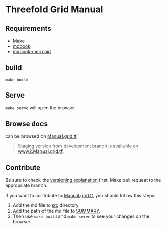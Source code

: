 # Threefold Grid Manual

## Requirements

- Make
- [mdbook](https://rust-lang.github.io/mdBook/guide/installation.html)
- [mdbook-mermaid](https://github.com/badboy/mdbook-mermaid)

## build

`make build`

## Serve

`make serve`
will open the browser  

## Browse docs

can be browsed on [Manual.grid.tf](https://manual.grid.tf/)
> Staging version from development branch is available on [www2.Manual.grid.tf](https://www2.manual.grid.tf).

## Contribute

Be sure to check the [versioning explanation](./versioning.md) first. Make pull request to the appropriate branch.

If you want to contribute to [Manual.grid.tf](https://manual.grid.tf/), you should follow this steps:

1. Add the md file to [src](./src) directory.
2. Add the path of the md file to [SUMMARY](./src/SUMMARY.md).
3. Then use `make build` and `make serve` to see your changes on the browser.
